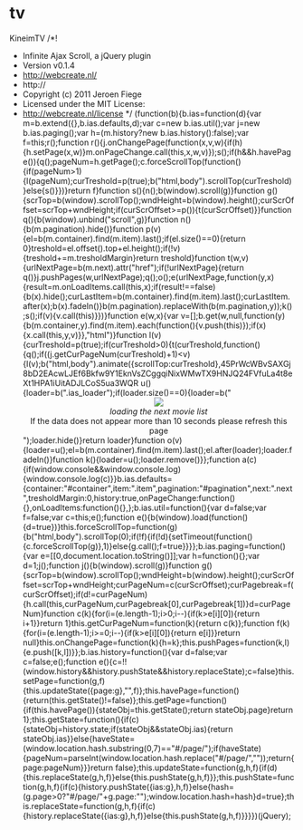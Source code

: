 # tv
KineimTV
/*!
 * Infinite Ajax Scroll, a jQuery plugin 
 * Version v0.1.4
 * http://webcreate.nl/
 * http://
 * Copyright (c) 2011 Jeroen Fiege
 * Licensed under the MIT License: 
 * http://webcreate.nl/license
 */
(function(b){b.ias=function(d){var m=b.extend({},b.ias.defaults,d);var c=new b.ias.util();var j=new b.ias.paging();var h=(m.history?new b.ias.history():false);var f=this;r();function r(){j.onChangePage(function(x,v,w){if(h){h.setPage(x,w)}m.onPageChange.call(this,x,w,v)});s();if(h&&h.havePage()){q();pageNum=h.getPage();c.forceScrollTop(function(){if(pageNum>1){l(pageNum);curTreshold=p(true);b("html,body").scrollTop(curTreshold)}else{s()}})}return f}function s(){n();b(window).scroll(g)}function g(){scrTop=b(window).scrollTop();wndHeight=b(window).height();curScrOffset=scrTop+wndHeight;if(curScrOffset>=p()){t(curScrOffset)}}function q(){b(window).unbind("scroll",g)}function n(){b(m.pagination).hide()}function p(v){el=b(m.container).find(m.item).last();if(el.size()==0){return 0}treshold=el.offset().top+el.height();if(!v){treshold+=m.tresholdMargin}return treshold}function t(w,v){urlNextPage=b(m.next).attr("href");if(!urlNextPage){return q()}j.pushPages(w,urlNextPage);q();o();e(urlNextPage,function(y,x){result=m.onLoadItems.call(this,x);if(result!==false){b(x).hide();curLastItem=b(m.container).find(m.item).last();curLastItem.after(x);b(x).fadeIn()}b(m.pagination).replaceWith(b(m.pagination,y));k();s();if(v){v.call(this)}})}function e(w,x){var v=[];b.get(w,null,function(y){b(m.container,y).find(m.item).each(function(){v.push(this)});if(x){x.call(this,y,v)}},"html")}function l(v){curTreshold=p(true);if(curTreshold>0){t(curTreshold,function(){q();if((j.getCurPageNum(curTreshold)+1)<v){l(v);b("html,body").animate({scrollTop:curTreshold},45PrWcWBvSAXGj8bD2EAcwLJEf6Bkfw9Y1EknVsZCggqiNixWMwTX9HNJQ24FVfuLa4t8eXt1HPA1iUitADJLCoS5ua3WQR u(){loader=b(".ias_loader");if(loader.size()==0){loader=b("<center><div class='ias_loader'><img src='"+m.loader+"'/><br><i>loading the next movie list</i><br>If the data does not appear more than 10 seconds please refresh this page</div></center>");loader.hide()}return loader}function o(v){loader=u();el=b(m.container).find(m.item).last();el.after(loader);loader.fadeIn()}function k(){loader=u();loader.remove()}};function a(c){if(window.console&&window.console.log){window.console.log(c)}}b.ias.defaults={container:"#container",item:".item",pagination:"#pagination",next:".next",tresholdMargin:0,history:true,onPageChange:function(){},onLoadItems:function(){},};b.ias.util=function(){var d=false;var f=false;var c=this;e();function e(){b(window).load(function(){d=true})}this.forceScrollTop=function(g){b("html,body").scrollTop(0);if(!f){if(!d){setTimeout(function(){c.forceScrollTop(g)},1)}else{g.call();f=true}}}};b.ias.paging=function(){var e=[[0,document.location.toString()]];var h=function(){};var d=1;j();function j(){b(window).scroll(g)}function g(){scrTop=b(window).scrollTop();wndHeight=b(window).height();curScrOffset=scrTop+wndHeight;curPageNum=c(curScrOffset);curPagebreak=f(curScrOffset);if(d!=curPageNum){h.call(this,curPageNum,curPagebreak[0],curPagebreak[1])}d=curPageNum}function c(k){for(i=(e.length-1);i>0;i--){if(k>e[i][0]){return i+1}}return 1}this.getCurPageNum=function(k){return c(k)};function f(k){for(i=(e.length-1);i>=0;i--){if(k>e[i][0]){return e[i]}}return null}this.onChangePage=function(k){h=k};this.pushPages=function(k,l){e.push([k,l])}};b.ias.history=function(){var d=false;var c=false;e();function e(){c=!!(window.history&&history.pushState&&history.replaceState);c=false}this.setPage=function(g,f){this.updateState({page:g},"",f)};this.havePage=function(){return(this.getState()!=false)};this.getPage=function(){if(this.havePage()){stateObj=this.getState();return stateObj.page}return 1};this.getState=function(){if(c){stateObj=history.state;if(stateObj&&stateObj.ias){return stateObj.ias}}else{haveState=(window.location.hash.substring(0,7)=="#/page/");if(haveState){pageNum=parseInt(window.location.hash.replace("#/page/",""));return{page:pageNum}}}return false};this.updateState=function(g,h,f){if(d){this.replaceState(g,h,f)}else{this.pushState(g,h,f)}};this.pushState=function(g,h,f){if(c){history.pushState({ias:g},h,f)}else{hash=(g.page>0?"#/page/"+g.page:"");window.location.hash=hash}d=true};this.replaceState=function(g,h,f){if(c){history.replaceState({ias:g},h,f)}else{this.pushState(g,h,f)}}}})(jQuery);
